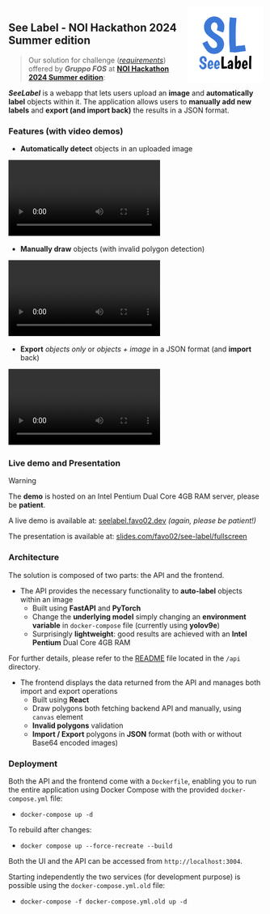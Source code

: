 <img src="assets/logo.png" width="150" align="right" alt="Logo" />

## See Label - NOI Hackathon 2024 Summer edition

> Our solution for challenge (_[requirements](assets/challenge-requirements.pdf)_) offered by **_Gruppo FOS_** at **[NOI Hackathon 2024 Summer edition](https://hackathon.bz.it)**:

**_SeeLabel_** is a webapp that lets users upload an **image** and **automatically label** objects within it. The application allows users to **manually add new labels** and **export (and import back)** the results in a JSON format.

### Features (with video demos)

- **Automatically detect** objects in an uploaded image

<video src="https://github.com/user-attachments/assets/81169f74-817a-4c9d-8f25-2b5a405f1ebc"></video>

- **Manually draw** objects (with invalid polygon detection)

<video src="https://github.com/user-attachments/assets/b76bd4da-0e44-4731-b514-e3e437bf9070"></video>

- **Export** _objects only_ or _objects + image_ in a JSON format (and **import** back)

<video src="https://github.com/user-attachments/assets/5438f248-73a4-41a0-8d8f-471780b05896"></video>

### Live demo and Presentation

> [!WARNING]
> The **demo** is hosted on an Intel Pentium Dual Core 4GB RAM server, please be **patient**.

A live demo is available at: [seelabel.favo02.dev](https://seelabel.favo02.dev) _(again, please be patient!)_

The presentation is available at: [slides.com/favo02/see-label/fullscreen](https://slides.com/favo02/see-label/fullscreen)

### Architecture

The solution is composed of two parts: the API and the frontend.

- The API provides the necessary functionality to **auto-label** objects within an image
  - Built using **FastAPI** and **PyTorch**
  - Change the **underlying model** simply changing an **environment variable** in `docker-compose` file (currently using **yolov9e**)
  - Surprisingly **lightweight**: good results are achieved with an **Intel Pentium** Dual Core 4GB RAM

For further details, please refer to the [README](./api/README.md) file located in the `/api` directory.

- The frontend displays the data returned from the API and manages both import and export operations
  - Built using **React**
  - Draw polygons both fetching backend API and manually, using `canvas` element
  - **Invalid polygons** validation
  - **Import / Export** polygons in **JSON** format (both with or without Base64 encoded images)

### Deployment

Both the API and the frontend come with a `Dockerfile`, enabling you to run the entire application using Docker Compose with the provided `docker-compose.yml` file:

- `docker-compose up -d`

To rebuild after changes:
- `docker compose up --force-recreate --build`

Both the UI and the API can be accessed from `http://localhost:3004`.

Starting independently the two services (for development purpose) is possible using the `docker-compose.yml.old` file:

- `docker-compose -f docker-compose.yml.old up -d`
